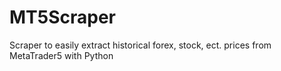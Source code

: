 # MT5Scraper
Scraper to easily extract historical forex, stock, ect. prices from MetaTrader5 with Python
